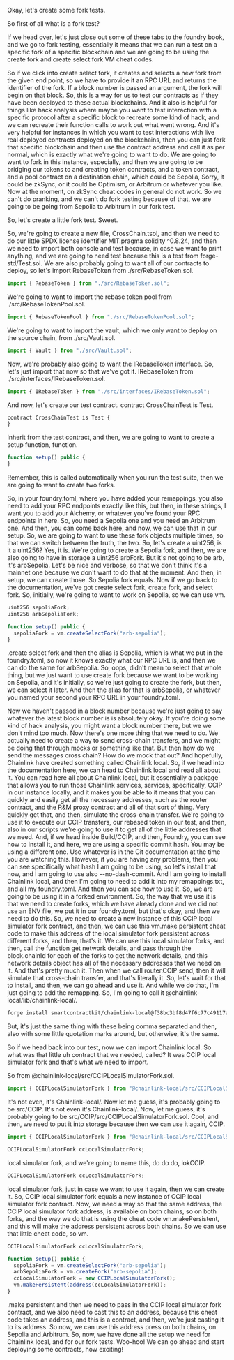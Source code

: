 Okay, let's create some fork tests.

So first of all what is a fork test?

If we head over, let's just close out some of these tabs to the foundry book, and we go to fork testing, essentially it means that we can run a test on a specific fork of a specific blockchain and we are going to be using the create fork and create select fork VM cheat codes.

So if we click into create select fork, it creates and selects a new fork from the given end point, so we have to provide it an RPC URL and returns the identifier of the fork. If a block number is passed an argument, the fork will begin on that block. So, this is a way for us to test our contracts as if they have been deployed to these actual blockchains. And it also is helpful for things like hack analysis where maybe you want to test interaction with a specific protocol after a specific block to recreate some kind of hack, and we can recreate their function calls to work out what went wrong. And it's very helpful for instances in which you want to test interactions with live real deployed contracts deployed on the blockchains, then you can just fork that specific blockchain and then use the contract address and call it as per normal, which is exactly what we're going to want to do. We are going to want to fork in this instance, especially, and then we are going to be bridging our tokens to and creating token contracts, and a token contract, and a pool contract on a destination chain, which could be Sepolia, Sorry, it could be zkSync, or it could be Optimism, or Arbitrum or whatever you like. Now at the moment, on zkSync cheat codes in general do not work. So we can't do pranking, and we can't do fork testing because of that, we are going to be going from Sepolia to Arbitrum in our fork test.

So, let's create a little fork test. Sweet.

So, we're going to create a new file, CrossChain.tsol, and then we need to do our little SPDX license identifier MIT.pragma solidity ^0.8.24, and then we need to import both console and test because, in case we want to print anything, and we are going to need test because this is a test from forge-std/Test.sol. We are also probably going to want all of our contracts to deploy, so let's import RebaseToken from ./src/RebaseToken.sol. 

```javascript
import { RebaseToken } from "./src/RebaseToken.sol";
```

We're going to want to import the rebase token pool from ./src/RebaseTokenPool.sol.

```javascript
import { RebaseTokenPool } from "./src/RebaseTokenPool.sol";
```

We're going to want to import the vault, which we only want to deploy on the source chain, from ./src/Vault.sol.

```javascript
import { Vault } from "./src/Vault.sol";
```

Now, we're probably also going to want the IRebaseToken interface. So, let's just import that now so that we've got it. IRebaseToken from ./src/interfaces/IRebaseToken.sol.

```javascript
import { IRebaseToken } from "./src/interfaces/IRebaseToken.sol";
```

And now, let's create our test contract. contract CrossChainTest is Test. 

```javascript
contract CrossChainTest is Test {
}
```

Inherit from the test contract, and then, we are going to want to create a setup function, function.

```javascript
function setup() public {
}
```

Remember, this is called automatically when you run the test suite, then we are going to want to create two forks.

So, in your foundry.toml, where you have added your remappings, you also need to add your RPC endpoints exactly like this, but then, in these strings, I want you to add your Alchemy, or whatever you've found your RPC endpoints in here. So, you need a Sepolia one and you need an Arbitrum one. And then, you can come back here, and now, we can use that in our setup. So, we are going to want to use these fork objects multiple times, so that we can switch between the truth, the two. So, let's create a uint256, is it a uint256? Yes, it is.  We're going to create a Sepolia fork, and then, we are also going to have in storage a uint256 arbFork. But it's not going to be arb, it's arbSepolia. Let's be nice and verbose, so that we don't think it's a mainnet one because we don't want to do that at the moment. And then, in setup, we can create those. So Sepolia fork equals. Now if we go back to the documentation, we've got create select fork, create fork, and select fork. So, initially, we're going to want to work on Sepolia, so we can use vm.

```javascript
uint256 sepoliaFork;
uint256 arbSepoliaFork;

function setup() public {
  sepoliaFork = vm.createSelectFork("arb-sepolia");
}
```

.create select fork and then the alias is Sepolia, which is what we put in the foundry.toml, so now it knows exactly what our RPC URL is, and then we can do the same for arbSepolia. So, oops, didn't mean to select that whole thing, but we just want to use create fork because we want to be working on Sepolia, and it's initially, so we're just going to create the fork, but then, we can select it later. And then the alias for that is arbSepolia, or whatever you named your second your RPC URL in your foundry.toml.

Now we haven't passed in a block number because we're just going to say whatever the latest block number is is absolutely okay. If you're doing some kind of hack analysis, you might want a block number there, but we we don't mind too much. Now there's one more thing that we need to do. We actually need to create a way to send cross-chain transfers, and we might be doing that through mocks or something like that. But then how do we send the messages cross chain? How do we mock that out? And hopefully, Chainlink have created something called Chainlink local. So, if we head into the documentation here, we can head to Chainlink local and read all about it. You can read here all about Chainlink local, but it essentially a package that allows you to run those Chainlink services, services, specifically, CCIP in our instance locally, and it makes you be able to it means that you can quickly and easily get all the necessary addresses, such as the router contract, and the R&M proxy contract and all of that sort of thing. Very quickly get that, and then, simulate the cross-chain transfer. We're going to use it to execute our CCIP transfers, our rebased token in our test, and then, also in our scripts we're going to use it to get all of the little addresses that we need. And, if we head inside Build/CCIP, and then, Foundry, you can see how to install it, and here, we are using a specific commit hash. You may be using a different one. Use whatever is in the Git documentation at the time you are watching this. However, if you are having any problems, then you can see specifically what hash I am going to be using, so let's install that now, and I am going to use also --no-dash-commit. And I am going to install Chainlink local, and then I'm going to need to add it into my remappings.txt, and all my foundry.toml. And then you can see how to use it. So, we are going to be using it in a forked environment. So, the way that we use it is that we need to create forks, which we have already done and we did not use an ENV file, we put it in our foundry.toml, but that's okay, and then we need to do this. So, we need to create a new instance of this CCIP local simulator fork contract, and then, we can use this vm.make persistent cheat code to make this address of the local simulator fork persistent across different forks, and then, that's it. We can use this local simulator forks, and then, call the function get network details, and pass through the block.chainId for each of the forks to get the network details, and this network details object has all of the necessary addresses that we need on it. And that's pretty much it. Then when we call router.CCIP send, then it will simulate that cross-chain transfer, and that's literally it. So, let's wait for that to install, and then, we can go ahead and use it. And while we do that, I'm just going to add the remapping. So, I'm going to call it @chainlink-local/lib/chainlink-local/. 

```bash
forge install smartcontractkit/chainlink-local@f38bc3bf8d47f6c77c49117a31431da2eabc2e80189551d9
```

But, it's just the same thing with these being comma separated and then, also with some little quotation marks around, but otherwise, it's the same. 

So if we head back into our test, now we can import Chainlink local. So what was that little uh contract that we needed, called? It was CCIP local simulator fork and that's what we need to import. 

So from @chainlink-local/src/CCIPLocalSimulatorFork.sol.

```javascript
import { CCIPLocalSimulatorFork } from "@chainlink-local/src/CCIPLocalSimulatorFork.sol";
```

It's not even, it's Chainlink-local/. Now let me guess, it's probably going to be src/CCIP. It's not even it's Chainlink-local/. Now, let me guess, it's probably going to be src/CCIP/src/CCIPLocalSimulatorFork.sol. Cool, and then, we need to put it into storage because then we can use it again, CCIP.

```javascript
import { CCIPLocalSimulatorFork } from "@chainlink-local/src/CCIPLocalSimulatorFork.sol";

CCIPLocalSimulatorFork ccLocalSimulatorFork;
```

local simulator fork, and we're going to name this, do do do, lokCCIP. 

```javascript
CCIPLocalSimulatorFork ccLocalSimulatorFork;
```

local simulator fork, just in case we want to use it again, then we can create it. So, CCIP local simulator fork equals a new instance of CCIP local simulator fork contract. Now, we need a way so that the same address, the CCIP local simulator fork address, is available on both chains, so on both forks, and the way we do that is using the cheat code vm.makePersistent, and this will make the address persistent across both chains. So we can use that little cheat code, so vm.

```javascript
CCIPLocalSimulatorFork ccLocalSimulatorFork;

function setup() public {
  sepoliaFork = vm.createSelectFork("arb-sepolia");
  arbSepoliaFork = vm.createFork("arb-sepolia");
  ccLocalSimulatorFork = new CCIPLocalSimulatorFork();
  vm.makePersistent(address(ccLocalSimulatorFork));
}
```

.make persistent and then we need to pass in the CCIP local simulator fork contract, and we also need to cast this to an address, because this cheat code takes an address, and this is a contract, and then, we're just casting it to its address. So now, we can use this address press on both chains, on Sepolia and Arbitrum. So, now, we have done all the setup we need for Chainlink local, and for our fork tests. Woo-hoo! We can go ahead and start deploying some contracts, how exciting! 
